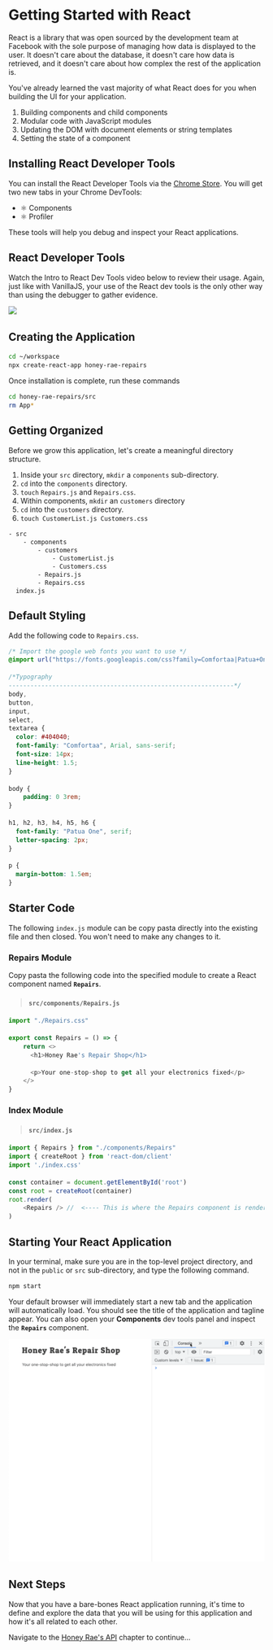 # Getting Started with React

React is a library that was open sourced by the development team at Facebook with the sole purpose of managing how data is displayed to the user. It doesn't care about the database, it doesn't care how data is retrieved, and it doesn't care about how complex the rest of the application is.

You've already learned the vast majority of what React does for you when building the UI for your application.

1. Building components and child components
1. Modular code with JavaScript modules
1. Updating the DOM with document elements or string templates
1. Setting the state of a component

## Installing React Developer Tools

You can install the React Developer Tools via the [Chrome Store](https://chrome.google.com/webstore/detail/react-developer-tools/fmkadmapgofadopljbjfkapdkoienihi).
You will get two new tabs in your Chrome DevTools:

* ⚛️ Components
* ⚛️ Profiler

These tools will help you debug and inspect your React applications.

## React Developer Tools

Watch the Intro to React Dev Tools video below to review their usage. Again, just like with VanillaJS, your use of the React dev tools is the only other way than using the debugger to gather evidence.

[<img src="./images/react-dev-tools-video.png" />](https://www.youtube.com/watch?v=rb1GWqCJid4)

## Creating the Application

```sh
cd ~/workspace
npx create-react-app honey-rae-repairs
```

Once installation is complete, run these commands

```sh
cd honey-rae-repairs/src
rm App*
```

## Getting Organized

Before we grow this application, let's create a meaningful directory structure.

1. Inside your `src` directory, `mkdir` a `components` sub-directory.
2. `cd` into the `components` directory.
3. `touch` `Repairs.js` and `Repairs.css`.
4. Within components, `mkdir` an `customers` directory
5. `cd` into the `customers` directory.
6. `touch CustomerList.js Customers.css`

```
- src
    - components
        - customers
            - CustomerList.js
            - Customers.css
        - Repairs.js
        - Repairs.css
  index.js
```

## Default Styling

Add the following code to `Repairs.css`.

```css
/* Import the google web fonts you want to use */
@import url("https://fonts.googleapis.com/css?family=Comfortaa|Patua+One");

/*Typography
--------------------------------------------------------------*/
body,
button,
input,
select,
textarea {
  color: #404040;
  font-family: "Comfortaa", Arial, sans-serif;
  font-size: 14px;
  line-height: 1.5;
}

body {
    padding: 0 3rem;
}

h1, h2, h3, h4, h5, h6 {
  font-family: "Patua One", serif;
  letter-spacing: 2px;
}

p {
  margin-bottom: 1.5em;
}
```

## Starter Code

The following `index.js` module can be copy pasta directly into the existing file and then closed. You won't need to make any changes to it.

### Repairs Module

Copy pasta the following code into the specified module to create a React component named **`Repairs`**.

  > #### `src/components/Repairs.js`

```js
import "./Repairs.css"

export const Repairs = () => {
    return <>
      <h1>Honey Rae's Repair Shop</h1>

      <p>Your one-stop-shop to get all your electronics fixed</p>
    </>
}
```

### Index Module

> #### `src/index.js`

```js
import { Repairs } from "./components/Repairs"
import { createRoot } from 'react-dom/client'
import './index.css'

const container = document.getElementById('root')
const root = createRoot(container)
root.render(
    <Repairs /> //  <---- This is where the Repairs component is rendered
)

```

## Starting Your React Application

In your terminal, make sure you are in the top-level project directory, and not in the `public` or `src` sub-directory, and type the following command.

```sh
npm start
```

Your default browser will immediately start a new tab and the application will automatically load. You should see the title of the application and tagline appear. You can also open your **Components** dev tools panel and inspect the **`Repairs`** component.

![](./images/honey-rae-initial-render.gif)

## Next Steps

Now that you have a bare-bones React application running, it's time to define and explore the data that you will be using for this application and how it's all related to each other.

Navigate to the [Honey Rae's API](./chapters/REPAIR_API.md) chapter to continue...
